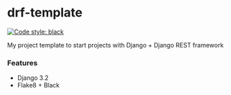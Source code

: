 # drf-template
[![Code style: black](https://img.shields.io/badge/code%20style-black-000000.svg)](https://github.com/psf/black)

My project template to start projects with Django + Django REST framework

### Features

- Django 3.2
- Flake8 + Black
